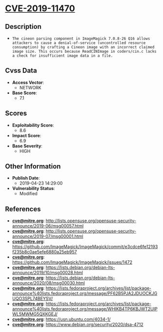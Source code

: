 
# [CVE-2019-11470](https://cve.mitre.org/cgi-bin/cvename.cgi?name=CVE-2019-11470)

## Description

- `The cineon parsing component in ImageMagick 7.0.8-26 Q16 allows attackers to cause a denial-of-service (uncontrolled resource consumption) by crafting a Cineon image with an incorrect claimed image size. This occurs because ReadCINImage in coders/cin.c lacks a check for insufficient image data in a file.`

## Cvss Data

- **Access Vector**:
  - NETWORK
- **Base Score**:
  - 7.1

## Scores

- **Exploitability Score**:
  - 8.6
- **Impact Score**:
  - 6.9
- **Base Severity**:
  - HIGH

## Other Information

- **Publish Date**:
  - 2019-04-23 14:29:00
- **Vulnerability Status**:
  - Modified

## References

- **cve@mitre.org**: http://lists.opensuse.org/opensuse-security-announce/2019-06/msg00057.html
- **cve@mitre.org**: http://lists.opensuse.org/opensuse-security-announce/2019-07/msg00001.html
- **cve@mitre.org**: https://github.com/ImageMagick/ImageMagick/commit/e3cdce6fe12193f235b8c0ae5efe6880a25eb957
- **cve@mitre.org**: https://github.com/ImageMagick/ImageMagick/issues/1472
- **cve@mitre.org**: https://lists.debian.org/debian-lts-announce/2019/10/msg00028.html
- **cve@mitre.org**: https://lists.debian.org/debian-lts-announce/2020/08/msg00030.html
- **cve@mitre.org**: https://lists.fedoraproject.org/archives/list/package-announce%40lists.fedoraproject.org/message/PF62B5PJA2JDUOCKJGUQO3SPL74BEYSV/
- **cve@mitre.org**: https://lists.fedoraproject.org/archives/list/package-announce%40lists.fedoraproject.org/message/WHIKB4TP6KBJWT2UIPWL5MWMG5QXKGEJ/
- **cve@mitre.org**: https://usn.ubuntu.com/4034-1/
- **cve@mitre.org**: https://www.debian.org/security/2020/dsa-4712
